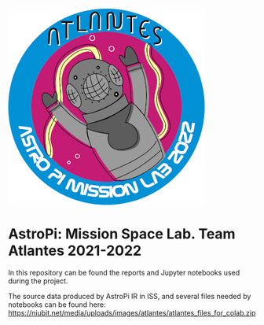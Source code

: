 ![Team Atlantes logo](images/atlantes_v2.png)

# AstroPi: Mission Space Lab. Team Atlantes 2021-2022

In this repository can be found the reports and Jupyter notebooks used during the project.

The source data produced by AstroPi IR in ISS, and several files needed by notebooks can be found here: https://niubit.net/media/uploads/images/atlantes/atlantes_files_for_colab.zip
